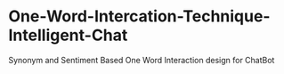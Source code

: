 # One-Word-Intercation-Technique-Intelligent-Chat
Synonym and Sentiment Based One Word Interaction design for ChatBot

